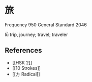 # 旅
Frequency 950
General Standard 2046

lǚ
trip, journey; travel; traveler

## References
- [[HSK 2]]
- [[10 Strokes]]
- [[方 Radical]]